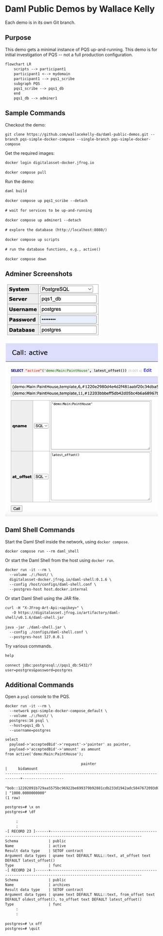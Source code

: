 # Daml Public Demos by Wallace Kelly

Each demo is in its own Git branch.

## Purpose

This demo gets a minimal instance of PQS up-and-running.
This demo is for initial investigation of PQS -- not a full production configuration.

```mermaid
flowchart LR
    scripts --> participant1
    participant1 <--> mydomain
    participant1 --> pqs1_scribe
    subgraph PQS
    pqs1_scribe --> pqs1_db
    end
    pqs1_db --> adminer1
```

## Sample Commands

Checkout the demo:

```
git clone https://github.com/wallacekelly-da/daml-public-demos.git --branch pqs-simple-docker-compose --single-branch pqs-simple-docker-compose
```

Get the required images:

```
docker login digitalasset-docker.jfrog.io

docker compose pull
```

Run the demo:

```
daml build

docker compose up pqs1_scribe --detach

# wait for services to be up-and-running

docker compose up adminer1 --detach

# explore the database (http://localhost:8080/)

docker compose up scripts

# run the database functions, e.g., active()

docker compose down
```

## Adminer Screenshots

![](adminer-login.png)

![](adminer-call.png)


## Daml Shell Commands

Start the Daml Shell inside the network, using `docker compose`.

```
docker compose run --rm daml_shell
```

Or start the Daml Shell from the host using `docker run`.

```
docker run -it --rm \
  --volume ./:/host/ \
  digitalasset-docker.jfrog.io/daml-shell:0.1.6 \
  --config /host/configs/daml-shell.conf \
  --postgres-host host.docker.internal
```

Or start Daml Shell using the JAR file.

```
curl -H "X-JFrog-Art-Api:<apikey>" \
   -O https://digitalasset.jfrog.io/artifactory/daml-shell/v0.1.6/daml-shell.jar

java -jar ./daml-shell.jar \
  --config ./configs/daml-shell.conf \
  --postgres-host 127.0.0.1
```



Try various commands.

```
help

connect jdbc:postgresql://pqs1_db:5432/?user=postgres&password=postgres
```


## Additional Commands

Open a `psql` console to the PQS.

```
docker run -it --rm \
  --network pqs-simple-docker-compose_default \
  --volume ./:/host/ \
  postgres:16 psql \
  --host=pqs1_db \
  --username=postgres
```

```
select
  payload->'acceptedBid'->'request'->'painter' as painter,
  payload->'acceptedBid'->'amount' as amount
from active('demo:Main:PaintHouse');

                                   painter                                   |     bidamount
-----------------------------------------------------------------------------+-------------------
 "bob::12202091b729aa5575bc96922be699379b92881cdb233d1942adc5847672093d07d6" | "1000.0000000000"
(1 row)
```

```
postgres=# \x on
postgres=# \df

     :
     :
-[ RECORD 23 ]------+----------------------------------------------------------------------------------------------------------------
Schema              | public
Name                | active
Result data type    | SETOF contract
Argument data types | qname text DEFAULT NULL::text, at_offset text DEFAULT latest_offset()
Type                | func
-[ RECORD 24 ]------+----------------------------------------------------------------------------------------------------------------
Schema              | public
Name                | archives
Result data type    | SETOF contract
Argument data types | qname text DEFAULT NULL::text, from_offset text DEFAULT oldest_offset(), to_offset text DEFAULT latest_offset()
Type                | func
     :
     :

postgres=# \x off
postgres=# \quit
```
